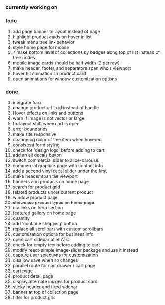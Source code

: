 ### currently working on

### todo

1. add page banner to layout instead of page
2. highlight product cards on hover in list
3. tweak menu tree link behavior
4. style home page for mobile
5. ? make bottom level of collections by badges along top of list instead of tree nodes
6. mobile image cards should be half width (2 per row)
7. make header, footer, and separators span whole viewport
8. hover tilt animation on product card
9. open animations for window customization options

### done

1. integrate fonz
2. change product url to id instead of handle
3. Hover effects on links and buttons
4. warn if image is not vector or large
5. fix layout shift when cart is open
6. error boundaries
7. make site responsive
8. change bg color of tree item when hovered
9. consistent form styling
10. check for 'design logo' before adding to cart
11. add an all decals button
12. switch commercial slider to alice-carousel
13. commercial graphics page with contact info
14. add a second vinyl decal slider under the first
15. make header span the viewport
16. banners and products on home page
17. search for product grid
18. related products under current product
19. window product page
20. showcase product types on home page
21. cta links on hero section
22. featured gallery on home page
23. quantity
24. add 'continue shopping' button
25. replace all scrollbars with custom scrollbars
26. customization options for business info
27. open cart sidebar after ATC
28. check for empty text before adding to cart
29. modify react-simple-image-slider package and use it instead
30. capture user selections for customization
31. disallow save when no changes
32. parallel route for cart drawer / cart page
33. cart page
34. product detail page
35. display alternate images for product card
36. sticky header and fixed sidebar
37. banner at top of collection page
38. filter for product grid
